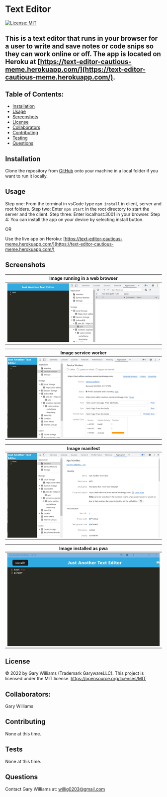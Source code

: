 # Text Editor

[![License: MIT](https://img.shields.io/badge/License-MIT-yellow.svg)](https://opensource.org/licenses/MIT)

## This is a text editor that runs in your browser for a user to write and save notes or code snips so they can work online or off. The app is located on Heroku at [https://text-editor-cautious-meme.herokuapp.com/](https://text-editor-cautious-meme.herokuapp.com/).

## Table of Contents:

- [Installation](#installation)
- [Usage](#usage)
- [Screenshots](#screenshots)
- [License](#license)
- [Collaborators](#collaborators)
- [Contributing](#contributing)
- [Testing](#tests)
- [Questions](#questions)

## Installation

Clone the repository from [GitHub](https://github.com/willig0203/text-editor-cautious-meme) onto your machine in a local folder if you want to run it locally.

## Usage

Step one: From the terminal in vsCode type `npm install` in client, server and root folders.
Step two: Enter `npm start` in the root directory to start the server and the client.
Step three: Enter localhost:3001 in your browser.
Step 4: You can install the app on your device by selecting install button.

OR

Use the live app on Heroku: [https://text-editor-cautious-meme.herokuapp.com/](https://text-editor-cautious-meme.herokuapp.com/)

## Screenshots

|       <b>Image running in a web browser</b>       |
| :-----------------------------------------------: |
| ![space-1.jpg](./assets/images/ScreenshotWeb.jpg) |

|                 <b>Image service worker</b>                 |
| :---------------------------------------------------------: |
| ![space-2.jpg](./assets/images/Screenshotserviceworker.jpg) |

|                 <b>Image manifest</b>                  |
| :----------------------------------------------------: |
| ![space-3.jpg](./assets/images/Screenshotmanifest.jpg) |

|              <b>Image installed as pwa</b>              |
| :-----------------------------------------------------: |
| ![space-3.jpg](./assets/images/Screenshotinstalled.jpg) |

## License

&copy; 2022 by Gary Williams (Trademark GarywareLLC).
This project is licensed under the MIT license.
https://opensource.org/licenses/MIT

## Collaborators:

Gary Williams

## Contributing

None at this time.

## Tests

None at this time.

## Questions

Contact Gary Williams at: [willig0203@gmail.com](mailto:willig0203@gmail.com)
